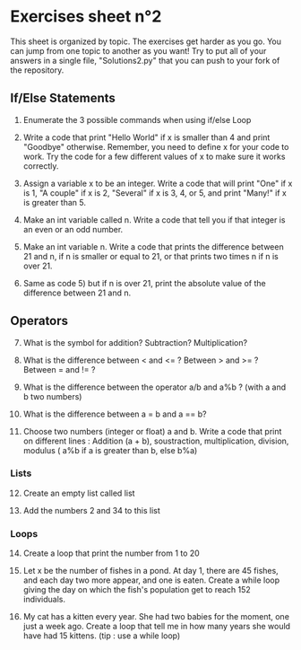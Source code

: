 # Exercises sheet n°2
This sheet is organized by topic. The exercises get harder as you go. You can jump from one topic to another as you want! Try to put all of your answers in a single file, "Solutions2.py" that you can push to your fork of the repository.

## If/Else Statements

1) Enumerate the 3 possible commands when using if/else Loop

2) Write a code that print "Hello World" if x is smaller than 4 and print "Goodbye" otherwise. Remember, you need to define x for your code to work. Try the code for a few different values of x to make sure it works correctly.

3) Assign a variable x to be an integer. Write a code that will print "One" if x is 1, "A couple" if x is 2, "Several" if x is 3, 4, or 5, and print "Many!" if x is greater than 5. 

4) Make an int variable called n. Write a code that tell you if that integer is an even or an odd number.

5) Make an int variable n. Write a code that prints the difference between 21 and n, if n is smaller or equal to 21,
or that prints two times n if n is over 21.

6) Same as code 5) but if n is over 21, print the absolute value of the difference between 21 and n.

## Operators

7) What is the symbol for addition? Subtraction? Multiplication?

8) What is the difference between < and <= ? Between > and  >= ? Between = and != ?

9) What is the difference between the operator a/b and a%b ? (with a and b two numbers) 

10) What is the difference between a = b and a == b?

11) Choose two numbers (integer or float) a and b.
Write a code that print on different lines : Addition (a + b), soustraction, multiplication, division,
modulus ( a%b if a is greater than b, else b%a)

### Lists

12) Create an empty list called list

13) Add the numbers 2 and 34 to this list 

### Loops

14) Create a loop that print the number from 1 to 20

15) Let x be the number of fishes in a pond. At day 1, there are 45 fishes, and each day two more appear, and one is eaten. Create a while loop giving the day on which the fish's population get to reach 152 individuals.

16) My cat has a kitten every year. She had two babies for the moment, one just a week ago.
Create a loop that tell me in how many years she would have had 15 kittens. (tip : use a while loop)
